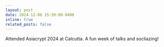 ```yaml
---
layout: post
date: 2024-12-06 15:59:00-0400
inline: true
related_posts: false
---
```


Attended Asiacrypt 2024 at Calcutta. A fun week of talks and socliazing!
